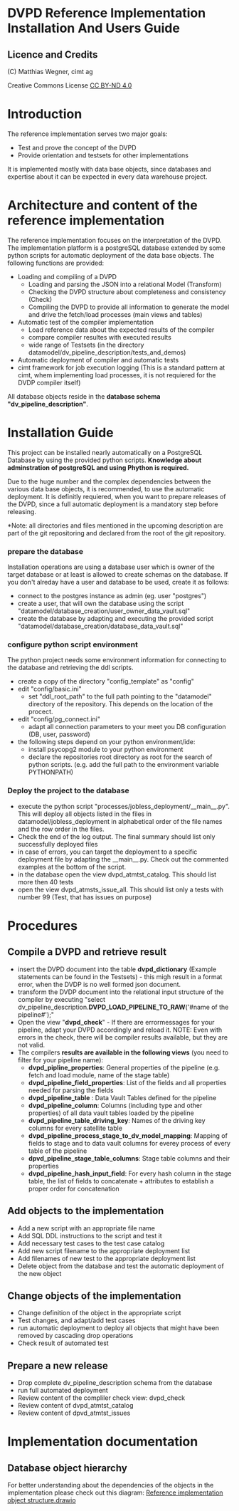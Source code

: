 DVPD Reference Implementation Installation And Users Guide
=======================================================

## Licence and Credits

(C) Matthias Wegner, cimt ag

Creative Commons License [CC BY-ND 4.0](https://creativecommons.org/licenses/by-nd/4.0/)

# Introduction
The reference implementation serves two major goals:

- Test and prove the concept of the DVPD
- Provide orientation and testsets for other implementations

It is implemented mostly with data base objects, since  databases and expertise about it can be expected in every data warehouse project.

# Architecture and content of the reference implementation

The reference implementation focuses on the interpretation of the DVPD. The implementation platform is a postgreSQL database extended by some python scripts for automatic deployment of the data base objects.
The following functions are provided:

- Loading and compiling of a DVPD
    - Loading and parsing the JSON into a relational Model (Transform)
	- Checking the DVPD structure about completeness and consistency (Check)
	- Compiling the DVPD to provide all information to generate the model and drive the fetch/load processes (main views and tables)
- Automatic test of the compiler implementation
    - Load reference data about the expected results of the compiler
	- compare compiler resultes with executed results
	- wide range of Testsets (in the directory datamodel/dv_pipeline_description/tests_and_demos)
- Automatic deployment of compiler and automatic tests
- cimt framework for job execution logging (This is a standard pattern at cimt, whem implementing load processes, it is not requiered for the DVDP compiler itself)

All database objects reside in the **database schema "dv_pipeline_description"**.

# Installation Guide

This project can be installed nearly automatically on a PostgreSQL Database
by using the provided python scripts. 
**Knowledge about adminstration of postgreSQL and using Phython is required.**

Due to the huge number and the complex dependencies between the various data base objects, it is recommended, to use the automatic deployment. 
It is definitly requiered, when you want to prepare releases of the DVPD, since a full automatic deployment is a mandatory step before releasing.

*Note: all directories and files mentioned in the upcoming description are part of the git repositoring and declared from the root of the git repository. 


### prepare the database
Installation operations are using a database user which is owner of the target database or at least is allowed to create schemas on the database. If you don't alreday have a user and database to be used, create it as follows:
* connect to the postgres instance as admin (eg. user "postgres")
* create a user, that will own the database using the script "datamodel/database_creation/user_owner_data_vault.sql"
* create the database by adapting and executing the provided script "datamodel/database_creation/database_data_vault.sql"
### configure python script environment
The python project needs some environment information for connecting to the database and retrieving the ddl scripts.
* create a copy of the directory "config_template" as "config"
* edit "config/basic.ini"
    * set "ddl_root_path" to the full path pointing to the "datamodel" directory of the repository. This depends on the location of the procect.
* edit "config/pg_connect.ini"
    * adapt all connection parameters to your meet you DB configuration (DB, user, password)
* the following steps depend on your python environment/ide:
    * install psycopg2 module to your python environment
    * declare the repositories root directory as root for the search of python scripts. (e.g. add the full path to the environment variable PYTHONPATH)
### Deploy the project to the database
* execute the python script "processes/jobless_deployment/\_\_main__.py". This will deploy all objects listed in the files in datamodel/jobless_deployment in alphabetical order of the file names and the row order in the files.
* Check the end of the log output. The final summary should list only successfully deployed files
* in case of errors, you can target the deployment to a specific deployment file by adapting the \_\_main__.py. Check out the commented examples at the bottom of the script.
* in the database open the view dvpd_atmtst_catalog. This should list more then 40 tests
* open the view dvpd_atmsts_issue_all. This should list only a tests with number 99 (Test, that has issues on purpose)

# Procedures

## Compile a DVPD and retrieve result
* insert the DVPD document into the table **dvpd_dictionary** (Example statements can be found in the Testsets) - this migh result in a format error, when the DVDP  is no well formed json document. 
* transform the DVDP document into the relational input structure of the compiler by executing "select dv_pipeline_description.**DVPD_LOAD_PIPELINE_TO_RAW**('#name of the pipeline#');"
* Open the view "**dvpd_check**" - If there are errormessages for your pipeline, adapt your DVPD accordingly and reload it. NOTE: Even with errors in the check, there will be compiler results available, but they are not valid.
* The compilers **results are available in the following views** (you need to filter for your pipeline name):
    * **dvpd_pipline_properties**: General properties of the pipeline (e.g. fetch and load module, name of the stage table)
    * **dvpd_pipeline_field_properties**: List of the fields and all properties needed for parsing the fields
    * **dvpd_pipeline_table** : Data Vault Tables defined for the pipeline
	* **dvpd_pipeline_column**: Columns (including type and other properties) of all data vault tables loaded by the pipeline
	* **dvpd_pipeline_table_driving_key**: Names of the driving key columns for every satellite table 
	* **dvpd_pipeline_process_stage_to_dv_model_mapping**: Mapping of fields to stage and to data vault columns for everey process of every table of the pipeline
	* **dpvd_pipeline_stage_table_columns**: Stage table columns and their properties
	* **dvpd_pipeline_hash_input_field**: For every hash column in the stage table, the list of fields to concatenate + attributes to establish a proper  order for concatenation

## Add objects to the implementation
* Add a new script with an appropriate file name
* Add SQL DDL instructions to the script and test it
* Add necessary test cases to the test case catalog
* Add new script filename to the appropriate deployment list
* Add filenames of new test to the appropriate deployment list
* Delete object from the database and test the automatic deployment of the new object

## Change objects of the implementation
* Change definition of the object in the appropriate script
* Test changes, and adapt/add test cases
* run automatic deployment to deploy all objects that might have been removed by cascading drop operations
* Check result of automated test

## Prepare a new release
* Drop complete dv_pipeline_description schema from the database
* run full automated deployment
* Review content of the compliler check view: dvpd_check
* Review content of dvpd_atmtst_catalog
* Review content of dpvd_atmtst_issues

# Implementation documentation

## Database object hierarchy
For better understanding about the dependencies of the objects in the implementation please check out this diagram: [Reference implementation object structure.drawio](./images/Reference_implementation_object_structure.drawio.png)


